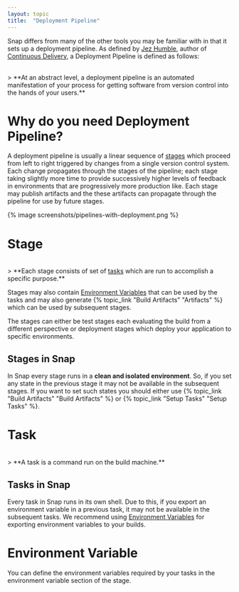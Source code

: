 ```yaml
---
layout: topic
title:  "Deployment Pipeline"
---
```


Snap differs from many of the other tools you may be familiar with in that it sets up a deployment pipeline. As defined by <a href="http://jezhumble.net/">Jez Humble</a>, author of <a href="http://www.amazon.com/dp/0321601912?tag=contindelive-20">Continuous Delivery</a>, a Deployment Pipeline is defined as follows:

<br/>
> **At an abstract level, a deployment pipeline is an automated manifestation of your process for getting software from version control into the hands of your users.**

<br/>

# Why do you need Deployment Pipeline?

A deployment pipeline is usually a linear sequence of <a href="/pipeline/#Stage">stages</a> which proceed from left to right triggered by changes from a single version control system. Each change propagates through the stages of the pipeline; each stage taking slightly more time to provide successively higher levels of feedback in environments that are progressively more production like. Each stage may publish artifacts and the these artifacts can propagate through the pipeline for use by future stages.

{% image screenshots/pipelines-with-deployment.png %}

# Stage

<br/>
> **Each stage consists of set of <a href="/pipeline/#Task">tasks</a> which are run to accomplish a specific purpose.**

<br/>

Stages may also contain <a href="/pipeline/#Environment-Variable">Environment Variables</a> that can be
used by the tasks and may also generate {% topic_link "Build Artifacts" "Artifacts" %} which can be used by subsequent stages.

The stages can either be test stages each evaluating the build from a different perspective or deployment
stages which deploy your application to specific environments.

## Stages in Snap

In Snap every stage runs in a **clean and isolated environment**. So, if you set any state in the previous stage it may not
be available in the subsequent stages. If you want to set such states you should either use {% topic_link "Build Artifacts" "Build Artifacts" %}
or {% topic_link "Setup Tasks" "Setup Tasks" %}.

# Task

<br/>
> **A task is a command run on the build machine.**

<br/>

## Tasks in Snap

Every task in Snap runs in its own shell. Due to this, if you export an environment variable in a previous task, it may not be available in the subsequent tasks.
We recommend using <a href="/pipeline/#Environment-Variable">Environment Variables</a> for exporting environment variables to your builds.

# Environment Variable

You can define the environment variables required by your tasks in the environment variable section of the stage.
